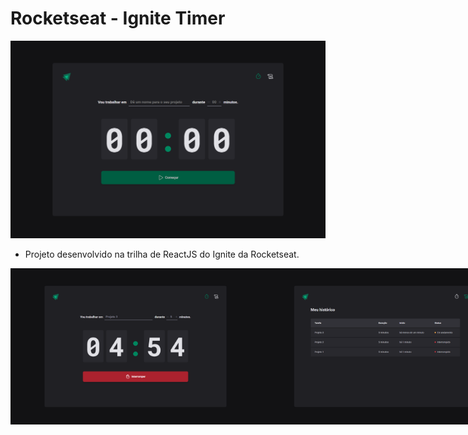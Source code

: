 # Rocketseat - Ignite Timer

<img src="./public/readme-images/home.png" />

- Projeto desenvolvido na trilha de ReactJS do Ignite da Rocketseat.

<div style="display: flex; width: 100%;">
  <img style="display: block; max-width: 400px;" src="./public/readme-images/home-task-initialized.png" />
  <img style="display: block; max-width: 400px;" src="./public/readme-images/history.png" />
</div>
